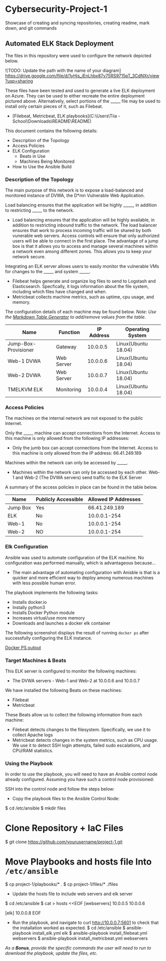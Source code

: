 # Cybersecurity-Project-1
Showcase of creating and syncing repositories, creating readme, mark down, and git commands
## Automated ELK Stack Deployment

The files in this repository were used to configure the network depicted below.

![TODO: Update the path with the name of your diagram] https://drive.google.com/file/d/1yHjs_iEnLhbx87v75RS9715pT_3CdNXr/view?usp=sharing

These files have been tested and used to generate a live ELK deployment on Azure. They can be used to either recreate the entire deployment pictured above. Alternatively, select portions of the _____ file may be used to install only certain pieces of it, such as Filebeat.

  - [Filebeat, Metricbeat, ELK playbooks](C:\Users\Tiia - School\Downloads\README\README)

This document contains the following details:
- Description of the Topology
- Access Policies
- ELK Configuration
  - Beats in Use
  - Machines Being Monitored
- How to Use the Ansible Build


### Description of the Topology

The main purpose of this network is to expose a load-balanced and monitored instance of DVWA, the D*mn Vulnerable Web Application.

Load balancing ensures that the application will be highly _____, in addition to restricting _____ to the network.
- Load balancing ensures that the application will be highly available, in addition to restricting inbound traffic to the network. The load balancer ensures that work to process incoming traffic will be shared by both vunerable web servers. Access controls will ensure that only authorized users will be able to connect in the first place. The advantage of a jump box is that it allows you to access and manage several machines within a network even among different zones. This allows you to keep your network secure. 

Integrating an ELK server allows users to easily monitor the vulnerable VMs for changes to the _____ and system _____.
- Filebeat helps generate and organize log files to send to Logstash and Elasticsearch. Specfically, it logs information about the file system, including which files have changed and when. 
- Metricbeat collects machine metrics, such as uptime, cpu usage, and memory. 

The configuration details of each machine may be found below.
_Note: Use the [Markdown Table Generator](http://www.tablesgenerator.com/markdown_tables) to add/remove values from the table_.

| Name                 | Function | IP Address | Operating System  |
|----------------------|----------|------------|------------------ |
| Jump-Box-Provisioner |Gateway   | 10.0.0.5   |Linux(Ubuntu 18.04)|           
| Web-1 DVWA           |Web Server| 10.0.0.6   |Linux(Ubuntu 18.04)|
| Web-2 DVWA           |Web Server| 10.0.0.7   |Linux(Ubuntu 18.04)|
| TMELKVM ELK          |Monitoring| 10.0.0.4   |Linux(Ubuntu 18.04)|

### Access Policies

The machines on the internal network are not exposed to the public Internet. 

Only the _____ machine can accept connections from the Internet. Access to this machine is only allowed from the following IP addresses:
- Only the jumb box can accept connections from the Internet. Access to this machine is only allowed from the IP address: 66.41.249.189

Machines within the network can only be accessed by _____.
- Machines within the network can only be accessed by each other. Web-1 and Web-2 (The DVWA servers) send traffic to the ELK Server

A summary of the access policies in place can be found in the table below.

| Name     | Publicly Accessible | Allowed IP Addresses |
|----------|---------------------|----------------------|
| Jump Box | Yes                 | 66.41.249.189        |
| ELK      | No                  | 10.0.0.1-254         |
| Web-1    | No                  | 10.0.0.1-254         |
| Web-2    | NO                  | 10.0.0.1-254         |
### Elk Configuration

Ansible was used to automate configuration of the ELK machine. No configuration was performed manually, which is advantageous because...
- The main advantage of automating configuration with Anisble is that is a quicker and more efficient way to deploy among numerous machines with less possible human error. 

The playbook implements the following tasks:
- Installs docker.io
- Instally python3
- Installs Docker Python module
- Increases virtual/use more memory
- Downloads and launches a docker elk container

The following screenshot displays the result of running `docker ps` after successfully configuring the ELK instance.

[Docker PS output](~/Downloads/README/README/Images)

### Target Machines & Beats
This ELK server is configured to monitor the following machines:
- The DVWA servers - Web-1 and Web-2 at  10.0.0.6 and 10.0.0.7

We have installed the following Beats on these machines:
- Filebeat
- Metricbeat

These Beats allow us to collect the following information from each machine:
- Filebeat detects changes to the filesystem. Specifically, we use it to collect Apache logs
- Metricbeat detects changes in the system metrics, such as CPU usage. We use it to detect SSH login attempts, failed sudo escalations, and CPU/RAM statistics. 

### Using the Playbook
In order to use the playbook, you will need to have an Ansible control node already configured. Assuming you have such a control node provisioned: 

SSH into the control node and follow the steps below:
- Copy the playbook files to the Ansible Control Node:

$ cd /etc/ansible
$ mkdir files
# Clone Repository + IaC Files
$ git clone https://github.com/yourusername/project-1.git
# Move Playbooks and hosts file Into `/etc/ansible`
$ cp project-1/playbooks/* .
$ cp project-1/files/* ./files

- Update the hosts file to include web servers and elk server

$ cd /etc/ansible
$ cat > hosts <<EOF
[webservers]
10.0.0.5
10.0.0.6

[elk]
10.0.0.8
EOF
- Run the playbook, and navigate to curl http://10.0.0.7:5601 to check that the installation worked as expected.
$ cd /etc/ansible
$ ansible-playbook install_elk.yml elk
$ ansible-playbook install_filebeat.yml webservers
$ ansible-playbook install_metricbeat.yml webservers

_As a **Bonus**, provide the specific commands the user will need to run to download the playbook, update the files, etc._
